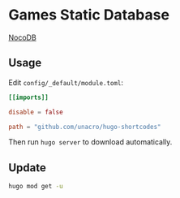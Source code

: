 # Games Static Database

[NocoDB](https://github.com/nocodb/nocodb)

## Usage

Edit `config/_default/module.toml`:

```toml
[[imports]]

disable = false

path = "github.com/unacro/hugo-shortcodes"
```

Then run `hugo server` to download automatically.

## Update

```bash
hugo mod get -u
```